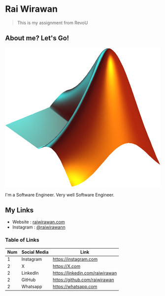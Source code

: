 # Rai Wirawan

> This is my assignment from RevoU

## About me? Let's Go!

![Rai Image](./assets/Matlab_Logo.png)

I'm a Software Engineer. Very well Software Engineer.

## My Links

- Website : [raiwirawan.com](https://raiwirawan.com/)
- Instagram : [@raiwirawann](https://instagram.com/)

### Table of Links

| Num | Social Media | Link                            |
| --- | ------------ | ------------------------------- |
| 1   | Instagram    | https://instagram.com           |
| 2   | X            | https://X.com                   |
| 2   | LinkedIn     | https://linkedin.com/raiwirawan |
| 2   | GitHub       | https://github.com/raiwirawan   |
| 2   | Whatsapp     | https://whatsapp.com            |

